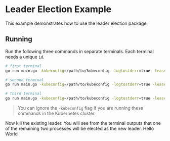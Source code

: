 # Leader Election Example

This example demonstrates how to use the leader election package.

## Running

Run the following three commands in separate terminals. Each terminal needs a unique `id`.

```bash
# first terminal
go run main.go -kubeconfig=/path/to/kubeconfig -logtostderr=true -lease-lock-name=example -lease-lock-namespace=default -id=1

# second terminal
go run main.go -kubeconfig=/path/to/kubeconfig -logtostderr=true -lease-lock-name=example -lease-lock-namespace=default -id=2

# third terminal
go run main.go -kubeconfig=/path/to/kubeconfig -logtostderr=true -lease-lock-name=example -lease-lock-namespace=default -id=3
```

> You can ignore the `-kubeconfig` flag if you are running these commands in the Kubernetes cluster.

Now kill the existing leader. You will see from the terminal outputs that one of the remaining two processes will be elected as the new leader.
Hello World
